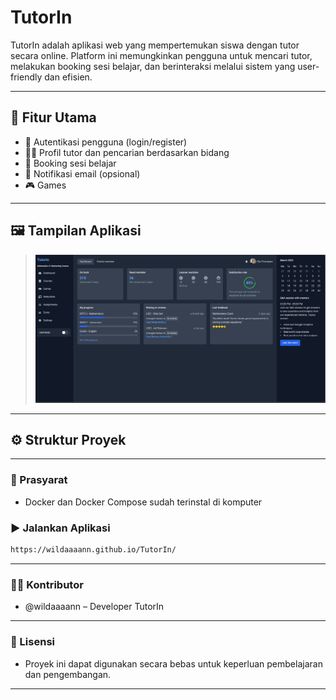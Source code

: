 # TutorIn

TutorIn adalah aplikasi web yang mempertemukan siswa dengan tutor secara online. Platform ini memungkinkan pengguna untuk mencari tutor, melakukan booking sesi belajar, dan berinteraksi melalui sistem yang user-friendly dan efisien.

---

## 🚀 Fitur Utama

- 🔐 Autentikasi pengguna (login/register)
- 🧑‍🏫 Profil tutor dan pencarian berdasarkan bidang
- 📅 Booking sesi belajar
- 💬 Notifikasi email (opsional)
- 🎮 Games

---

## 🖼️ Tampilan Aplikasi

> ![TutorIn Screenshot](./Dashboard.png)

---

## ⚙️ Struktur Proyek

---

### 🔧 Prasyarat

- Docker dan Docker Compose sudah terinstal di komputer

### ▶️ Jalankan Aplikasi

```bash
https://wildaaaann.github.io/TutorIn/
```

---

### 👨‍💻 Kontributor
- @wildaaaann – Developer TutorIn

---

### 📜 Lisensi
- Proyek ini dapat digunakan secara bebas untuk keperluan pembelajaran dan pengembangan.

---


